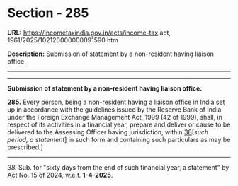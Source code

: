 # Section - 285

**URL:** https://incometaxindia.gov.in/acts/income-tax act, 1961/2025/102120000000091590.htm

**Description:** Submission of statement by a non-resident having liaison office

---

****

**Submission of statement by a non-resident having liaison office.**

**285.** Every person, being a non-resident having a liaison office in India set up in accordance with the guidelines issued by the Reserve Bank of India under the Foreign Exchange Management Act, 1999 (42 of 1999), shall, in respect of its activities in a financial year, prepare and deliver or cause to be delivered to the Assessing Officer having jurisdiction, within [38](javascript:ShowFootnote\('fn38'\);)[_such period, a statement_] in such form and containing such particulars as may be prescribed.]

* * *

_38._ Sub. for "sixty days from the end of such financial year, a statement" by Act No. 15 of 2024, w.e.f. **1-4-2025**.